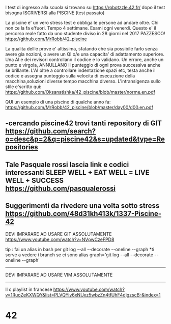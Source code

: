 I test di ingresso alla scuola si trovano su https://robotzzle.42.fr/
dopo il test bisogna ISCRIVERSI alla PISCINE (test passato)

La piscine e' un vero stress test e obbliga le persone ad andare oltre. 
Chi non ce la fa e'fuori. Tempo 4 settimane.
Esami ogni venerdi.
Questo e' il percorso reale fatto da uno studente diviso in 28 giorni nel 2017
PAZZESCO! https://github.com/MrRobb/42_piscine

La qualita dellle prove e' altissima, sfatando che sia possibile farlo senza 
avere gia nozioni, o avere un QI o/e una capacita' di adattamento superiore.
Una AI e dei revisori controllano il codice e lo validano.
Un errore, anche un punto e virgola, ANNULLANO il punteggio di ogni prova successiva
 anche se brillante.
L'AI oltre a controllare indentazione spazi etc, testa anche il codice e assegna punteggio
sulla velocita di esecuzione della macchina,soluzioni diverse tempo macchina diverso.
L'intransigenza sullo stile e'scritto qui:
https://github.com/Oksanatishka/42_piscine/blob/master/norme.en.pdf

QUI un esempio di una piscine di qualche anno fa:
https://github.com/MrRobb/42_piscine/blob/master/day00/d00.en.pdf

-cercando piscine42  trovi tanti repository di GIT
https://github.com/search?o=desc&p=2&q=piscine42&s=updated&type=Repositories
--------------------------------
Tale Pasquale rossi lascia link e codici interessanti
SLEEP WELL + EAT WELL = LIVE WELL + SUCCESS
https://github.com/pasqualerossi
-------------------------------------------
Suggerimenti da rivedere una volta sotto stress
https://github.com/48d31kh413k/1337-Piscine-42
-------------------------------------------------
DEVI IMPARARE AD USARE GIT ASSOLUTAMENTE
https://www.youtube.com/watch?v=NVpwCzeFPD8

tip : fai un alias in bash per  git log --all --decorate --oneline  --graph 
*ti serve a vedere i branch se ci sono
          alias graph='git log --all --decorate --oneline --graph'
 




--------------------------------------------------------

DEVI IMPARARE AD USARE VIM ASSOLUTAMENTE

--------------------------------------------------------
Il c playlist in francese
https://www.youtube.com/watch?v=1RuoZeKXWQY&list=PLVQYiy6xNUxz5wbzZn4tfUhF4djgzscB-&index=1
# 42
